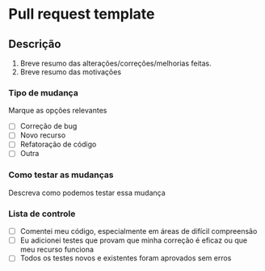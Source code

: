 # Pull request template
## Descrição

1.   Breve resumo das alterações/correções/melhorias feitas.
2.   Breve resumo das motivações

### Tipo de mudança

Marque as opções relevantes

- [ ] Correção de bug
- [ ] Novo recurso
- [ ] Refatoração de código
- [ ] Outra

### Como testar as mudanças

Descreva como podemos testar essa mudança

### Lista de controle

- [ ] Comentei meu código, especialmente em áreas de difícil compreensão
- [ ] Eu adicionei testes que provam que minha correção é eficaz ou que meu recurso funciona
- [ ] Todos os testes novos e existentes foram aprovados sem erros
